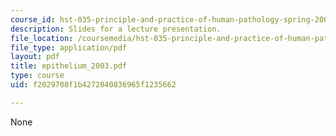 ```yaml
---
course_id: hst-035-principle-and-practice-of-human-pathology-spring-2003
description: Slides for a lecture presentation.
file_location: /coursemedia/hst-035-principle-and-practice-of-human-pathology-spring-2003/f2029708f1b4272040836965f1235662_epithelium_2003.pdf
file_type: application/pdf
layout: pdf
title: epithelium_2003.pdf
type: course
uid: f2029708f1b4272040836965f1235662

---
```

None